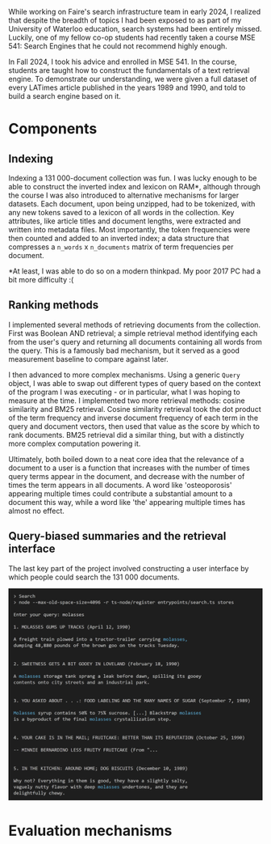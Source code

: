 While working on Faire's search infrastructure team in early 2024, I realized that despite the breadth of topics I had been exposed to as part of my University of Waterloo education, search systems had been entirely missed. Luckily, one of my fellow co-op students had recently taken a course MSE 541: Search Engines that he could not recommend highly enough.

In Fall 2024, I took his advice and enrolled in MSE 541. In the course, students are taught how to construct the fundamentals of a text retrieval engine. To demonstrate our understanding, we were given a full dataset of every LATimes article published in the years 1989 and 1990, and told to build a search engine based on it.

# Components

## Indexing

Indexing a 131 000-document collection was fun. I was lucky enough to be able to construct the inverted index and lexicon on RAM*, although through the course I was also introduced to alternative mechanisms for larger datasets. Each document, upon being unzipped, had to be tokenized, with any new tokens saved to a lexicon of all words in the collection. Key attributes, like article titles and document lengths, were extracted and written into metadata files. Most importantly, the token frequencies were then counted and added to an inverted index; a data structure that compresses a `n_words` x `n_documents` matrix of term frequencies per document.

*At least, I was able to do so on a modern thinkpad. My poor 2017 PC had a bit more difficulty :(

## Ranking methods

I implemented several methods of retrieving documents from the collection. First was Boolean AND retrieval; a simple retrieval method identifying each from the user's query and returning all documents containing all words from the query. This is a famously bad mechanism, but it served as a good measurement baseline to compare against later.

I then advanced to more complex mechanisms. Using a generic `Query` object, I was able to swap out different types of query based on the context of the program I was executing - or in particular, what I was hoping to measure at the time. I implemented two more retrieval methods: cosine similarity and BM25 retrieval. Cosine similarity retrieval took the dot product of the term frequency and inverse document frequency of each term in the query and document vectors, then used that value as the score by which to rank documents. BM25 retrieval did a similar thing, but with a distinctly more complex computation powering it.

Ultimately, both boiled down to a neat core idea that the relevance of a document to a user is a function that increases with the number of times query terms appear in the document, and decrease with the number of times the term appears in all documents. A word like 'osteoporosis' appearing multiple times could contribute a substantial amount to a document this way, while a word like 'the' appearing multiple times has almost no effect.

## Query-biased summaries and the retrieval interface

The last key part of the project involved constructing a user interface by which people could search the 131 000 documents. 

![image](public\works\coding\mse541\summaries.png)

# Evaluation mechanisms
